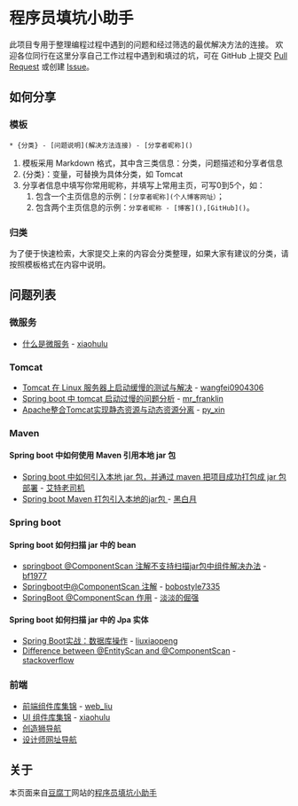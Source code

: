 # 程序员填坑小助手

此项目专用于整理编程过程中遇到的问题和经过筛选的最优解决方法的连接。
欢迎各位同行在这里分享自己工作过程中遇到和填过的坑，可在 GitHub 上提交 [Pull Request](https://github.com/xiaohulu/how-to-do-it/pulls) 或创建 [Issue](https://github.com/xiaohulu/how-to-do-it/issues)。

## 如何分享

### 模板

```
* {分类} - [问题说明](解决方法连接) - [分享者昵称]()
```

1. 模板采用 Markdown 格式，其中含三类信息：分类，问题描述和分享者信息
1. {分类}：变量，可替换为具体分类，如 Tomcat
1. 分享者信息中填写你常用昵称，并填写上常用主页，可写0到5个，如：
    1. 包含一个主页信息的示例：`[分享者昵称](个人博客网址）`；
    1. 包含两个主页信息的示例：`分享者昵称 - [博客](),[GitHub]()`。


### 归类

为了便于快速检索，大家提交上来的内容会分类整理，如果大家有建议的分类，请按照模板格式在内容中说明。

## 问题列表

### 微服务

* [什么是微服务](https://doufuding.com/articles/69) - [xiaohulu](https://github.com/xiaohulu)

### Tomcat

* [Tomcat 在 Linux 服务器上启动缓慢的测试与解决](https://blog.csdn.net/wangfei0904306/article/details/74019415) - [wangfei0904306](https://blog.csdn.net/wangfei0904306)
* [Spring boot 中 tomcat 启动过慢的问题分析](https://www.jianshu.com/p/30aa8e43a396) - [mr_franklin](https://www.jianshu.com/u/066b995ff488)
* [Apache整合Tomcat实现静态资源与动态资源分离](https://blog.csdn.net/py_xin/article/details/50603101) - [py_xin](https://blog.csdn.net/py_xin)

### Maven

#### Spring boot 中如何使用 Maven 引用本地 jar 包

* [Spring boot 中如何引入本地 jar 包，并通过 maven 把项目成功打包成 jar 包部署](https://blog.csdn.net/csdn2193714269/article/details/78391274?locationNum=3&fps=1) - [艾特老司机](https://blog.csdn.net/csdn2193714269)
* [Spring boot Maven 打包引入本地的jar包 ](https://blog.csdn.net/jhq2904982765/article/details/77686324) - [黑白月](https://blog.csdn.net/jhq2904982765)

### Spring boot

#### Spring boot 如何扫描 jar 中的 bean

* [springboot @ComponentScan 注解不支持扫描jar包中组件解决办法](http://bf1977.iteye.com/blog/2333033) - [bf1977](http://bf1977.iteye.com/)
* [Springboot中@ComponentScan 注解](https://blog.csdn.net/onedaycbfly/article/details/79082730) - [bobostyle7335](https://blog.csdn.net/onedaycbfly)
* [SpringBoot @ComponentScan 作用](https://blog.csdn.net/u012834750/article/details/65942092) - [淡淡的倔强](https://blog.csdn.net/u012834750)

#### Spring boot 如何扫描 jar 中的 Jpa 实体

* [Spring Boot实战：数据库操作](https://www.cnblogs.com/paddix/p/8178943.html) - [liuxiaopeng](https://www.cnblogs.com/paddix/p/8178943.html)
* [Difference between @EntityScan and @ComponentScan](https://stackoverflow.com/questions/38896414/difference-between-entityscan-and-componentscan) - [stackoverflow](https://stackoverflow.com)



### 前端

* [前端组件库集锦](http://www.cnblogs.com/liuzhibin/p/5944821.html) - [web_liu](https://www.cnblogs.com/liuzhibin)
* [UI 组件库集锦](https://doufuding.com/articles/77) - [xiaohulu](https://github.com/xiaohulu)
* [创造狮导航](http://chuangzaoshi.com/)
* [设计师网址导航](http://webstack.cc/cn/index.html)

## 关于

本页面来自[豆腐丁](https://doufuding.com)网站的[程序员填坑小助手](https://doufuding.com/articles/76)


